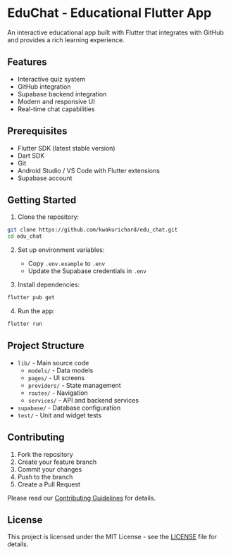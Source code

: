 # EduChat - Educational Flutter App

An interactive educational app built with Flutter that integrates with GitHub and provides a rich learning experience.

## Features

- Interactive quiz system
- GitHub integration
- Supabase backend integration
- Modern and responsive UI
- Real-time chat capabilities

## Prerequisites

- Flutter SDK (latest stable version)
- Dart SDK
- Git
- Android Studio / VS Code with Flutter extensions
- Supabase account

## Getting Started

1. Clone the repository:
```bash
git clone https://github.com/kwakurichard/edu_chat.git
cd edu_chat
```

2. Set up environment variables:
   - Copy `.env.example` to `.env`
   - Update the Supabase credentials in `.env`

3. Install dependencies:
```bash
flutter pub get
```

4. Run the app:
```bash
flutter run
```

## Project Structure

- `lib/` - Main source code
  - `models/` - Data models
  - `pages/` - UI screens
  - `providers/` - State management
  - `routes/` - Navigation
  - `services/` - API and backend services
- `supabase/` - Database configuration
- `test/` - Unit and widget tests

## Contributing

1. Fork the repository
2. Create your feature branch
3. Commit your changes
4. Push to the branch
5. Create a Pull Request

Please read our [Contributing Guidelines](CONTRIBUTING.md) for details.

## License

This project is licensed under the MIT License - see the [LICENSE](LICENSE) file for details.
